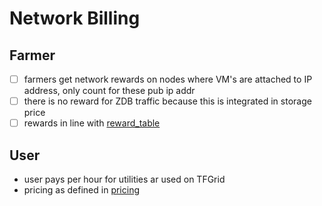 # Network Billing

## Farmer

- [ ] farmers get network rewards on nodes where VM's are attached to IP address, only count for these pub ip addr
- [ ] there is no reward for ZDB traffic because this is integrated in storage price
- [ ] rewards in line with [reward_table](*reward_table)

## User

- user pays per hour for utilities ar used on TFGrid
- pricing as defined in [pricing](tfgrid:pricing)